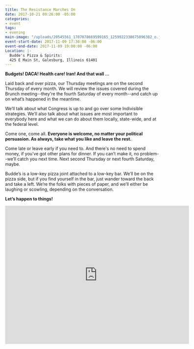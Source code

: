 ```yaml
---
title: The Resistance Marches On
date: 2017-10-21 09:26:00 -05:00
categories:
- event
tags:
- evening
main-image: "/uploads/20545561_1707078669599165_1259922338675096382_o.jpg"
event-start-date: 2017-11-09 17:30:00 -06:00
event-end-date: 2017-11-09 19:00:00 -06:00
Location: |-
  Budde's Pizza & Spirits:
  425 E Main St, Galesburg, Illinois 61401
---
```


**Budgets! DACA! Health care! Iran! And that wall …**

Laid back and over pizza, our Thursday meetings are on the second Thursday of every month. We will review the issues covered during the Brunch meeting--they're the fourth Saturday of every month--and catch up on what’s happened in the meantime.

We’ll talk about what Congress is up to and go over some Indivisible strategies. We’ll also talk about what issues are most important to everybody here and what we can do about them locally, state-wide, and at the federal level. 

Come one, come all. **Everyone is welcome, no matter your political persuasion. As always, take what you like and leave the rest.**

Come late or leave early if you need to. And there's no need to spend money, if you’ve got other plans for dinner. If you can’t make it, no problem--we’ll catch you next time. Next second Thursday or next fourth Saturday, maybe.

Budde’s is a low-key pizza joint attached to a low-key bar. We’ll be on the pizza side, but if you find yourself in the bar, just wander toward the back and take a left. We’re the folks with pieces of paper, and we’ll either be laughing or scowling, depending on the conversation.

**Let’s happen to things!**


<iframe src="https://www.google.com/maps/embed?pb=!1m18!1m12!1m3!1d3013.541518379298!2d-90.36630258458781!3d40.94771447930693!2m3!1f0!2f0!3f0!3m2!1i1024!2i768!4f13.1!3m3!1m2!1s0x87e1be10729049c1%3A0xa9af558775e77efa!2sBudde&#39;s+Pizza+%26+Spirits!5e0!3m2!1sen!2sus!4v1509148744312" width="600" height="450" frameborder="0" style="border:0" allowfullscreen></iframe>